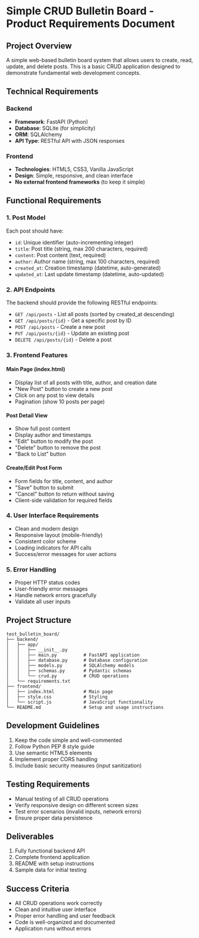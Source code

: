 # Simple CRUD Bulletin Board - Product Requirements Document

## Project Overview
A simple web-based bulletin board system that allows users to create, read, update, and delete posts. This is a basic CRUD application designed to demonstrate fundamental web development concepts.

## Technical Requirements

### Backend
- **Framework**: FastAPI (Python)
- **Database**: SQLite (for simplicity)
- **ORM**: SQLAlchemy
- **API Type**: RESTful API with JSON responses

### Frontend
- **Technologies**: HTML5, CSS3, Vanilla JavaScript
- **Design**: Simple, responsive, and clean interface
- **No external frontend frameworks** (to keep it simple)

## Functional Requirements

### 1. Post Model
Each post should have:
- `id`: Unique identifier (auto-incrementing integer)
- `title`: Post title (string, max 200 characters, required)
- `content`: Post content (text, required)
- `author`: Author name (string, max 100 characters, required)
- `created_at`: Creation timestamp (datetime, auto-generated)
- `updated_at`: Last update timestamp (datetime, auto-updated)

### 2. API Endpoints
The backend should provide the following RESTful endpoints:

- `GET /api/posts` - List all posts (sorted by created_at descending)
- `GET /api/posts/{id}` - Get a specific post by ID
- `POST /api/posts` - Create a new post
- `PUT /api/posts/{id}` - Update an existing post
- `DELETE /api/posts/{id}` - Delete a post

### 3. Frontend Features

#### Main Page (index.html)
- Display list of all posts with title, author, and creation date
- "New Post" button to create a new post
- Click on any post to view details
- Pagination (show 10 posts per page)

#### Post Detail View
- Show full post content
- Display author and timestamps
- "Edit" button to modify the post
- "Delete" button to remove the post
- "Back to List" button

#### Create/Edit Post Form
- Form fields for title, content, and author
- "Save" button to submit
- "Cancel" button to return without saving
- Client-side validation for required fields

### 4. User Interface Requirements
- Clean and modern design
- Responsive layout (mobile-friendly)
- Consistent color scheme
- Loading indicators for API calls
- Success/error messages for user actions

### 5. Error Handling
- Proper HTTP status codes
- User-friendly error messages
- Handle network errors gracefully
- Validate all user inputs

## Project Structure
```
test_bulletin_board/
├── backend/
│   ├── app/
│   │   ├── __init__.py
│   │   ├── main.py          # FastAPI application
│   │   ├── database.py      # Database configuration
│   │   ├── models.py        # SQLAlchemy models
│   │   ├── schemas.py       # Pydantic schemas
│   │   └── crud.py          # CRUD operations
│   └── requirements.txt
├── frontend/
│   ├── index.html           # Main page
│   ├── style.css            # Styling
│   └── script.js            # JavaScript functionality
└── README.md                # Setup and usage instructions
```

## Development Guidelines
1. Keep the code simple and well-commented
2. Follow Python PEP 8 style guide
3. Use semantic HTML5 elements
4. Implement proper CORS handling
5. Include basic security measures (input sanitization)

## Testing Requirements
- Manual testing of all CRUD operations
- Verify responsive design on different screen sizes
- Test error scenarios (invalid inputs, network errors)
- Ensure proper data persistence

## Deliverables
1. Fully functional backend API
2. Complete frontend application
3. README with setup instructions
4. Sample data for initial testing

## Success Criteria
- All CRUD operations work correctly
- Clean and intuitive user interface
- Proper error handling and user feedback
- Code is well-organized and documented
- Application runs without errors